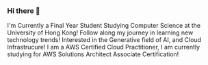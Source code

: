 ### Hi there 👋
I'm Currently a Final Year Student Studying Computer Science at the University of Hong Kong! Follow along my journey in learning new technology trends! Interested in the Generative field of AI, and Cloud Infrastrucure! I am a AWS Certified Cloud Practitioner, I am currently studying for AWS Solutions Architect Associate Certification!

<!--
**BryanMelvison/BryanMelvison** is a ✨ _special_ ✨ repository because its `README.md` (this file) appears on your GitHub profile.

Here are some ideas to get you started:

- 🔭 I’m currently working on ...
- 🌱 I’m currently learning ...
- 👯 I’m looking to collaborate on ...
- 🤔 I’m looking for help with ...
- 💬 Ask me about ...
- 📫 How to reach me: ...
- 😄 Pronouns: ...
- ⚡ Fun fact: ...
-->
